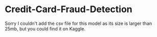 # Credit-Card-Fraud-Detection

Sorry I couldn't add the csv file for this model as its size is larger than 25mb, but you could find it on Kaggle.
